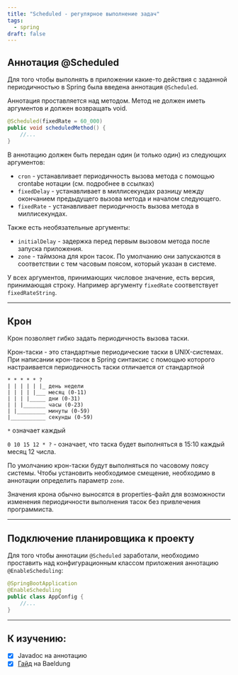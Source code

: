 ```yaml
---
title: "Scheduled - регулярное выполнение задач"
tags:
  - spring
draft: false
---
```


## Аннотация @Scheduled

Для того чтобы выполнять в приложении какие-то действия с заданной периодичностью в Spring была введена аннотация `@Scheduled`.

Аннотация проставляется над методом. Метод не должен иметь аргументов и должен возвращать void.

```java
@Scheduled(fixedRate = 60_000)
public void scheduledMethod() {
    //...
}
```

В аннотацию должен быть передан один (и только один) из следующих аргументов:

- `cron` - устанавливает периодичность вызова метода с помощью crontabe нотации (см. подробнее в ссылках)
- `fixedDelay` - устанавливает в миллисекундах разницу между окончанием предыдущего вызова метода и началом следующего.
- `fixedRate` - устанавливает периодичность вызова метода в миллисекундах.

Также есть необязательные аргументы:

- `initialDelay` - задержка перед первым вызовом метода после запуска приложения.
- `zone` - таймзона для крон тасок. По умолчанию они запускаются в соответствии с тем часовым поясом, который указан в системе.

У всех аргументов, принимающих числовое значение, есть версия, принимающая строку. Например аргументу `fixedRate` соответствует `fixedRateString`.

---
## Крон

Крон позволяет гибко задать периодичность вызова таски.

Крон-таски - это стандартные периодические таски в UNIX-системах. При написании крон-тасок в Spring синтаксис с помощью которого настраивается периодичность таски отличается от стандартной

```
* * * * * ?
| | | | | |_ день недели
| | | | |___ месяц (0-11)
| | | |_____ дни (0-31)
| | |_______ часы (0-23)
| |_________ минуты (0-59)
|___________ секунды (0-59)
```

`*` означает каждый

`0 10 15 12 * ?` - означает, что таска будет выполняться в 15:10 каждый месяц 12 числа.

По умолчанию крон-таски будут выполняться по часовому поясу системы. Чтобы установить необходимое смещение, необходимо в аннотации определить параметр `zone`.

Значения крона обычно выносятся в properties-файл для возможности изменения периодичности выполнения тасок без привлечения программиста.

---
## Подключение планировщика к проекту

Для того чтобы аннотации `@Scheduled` заработали, необходимо проставить над конфигурационным классом приложения аннотацию `@EnableScheduling`:

```java
@SpringBootApplication
@EnableScheduling
public class AppConfig {
    //...
}
```

---
## К изучению:

- [X] Javadoc на аннотацию
- [X] [Гайд](https://www.baeldung.com/spring-scheduled-tasks) на Baeldung